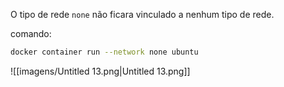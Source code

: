 O tipo de rede `none` não ficara vinculado a nenhum tipo de rede.

  

comando:

```Bash
docker container run --network none ubuntu
```

  

![[imagens/Untitled 13.png|Untitled 13.png]]